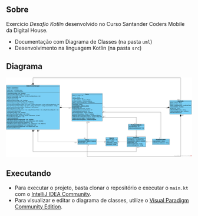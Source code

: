 ## Sobre

Exercício _Desafio Kotlin_ desenvolvido no Curso Santander Coders Mobile da Digital House. 

- Documentação com Diagrama de Classes (na pasta `uml`)
- Desenvolvimento na linguagem Kotlin (na pasta `src`)

## Diagrama

<img src="/challenge1/uml/desafio.png">

## Executando

- Para executar o projeto, basta clonar o repositório e executar o `main.kt` com o <a href="https://www.jetbrains.com/">IntelliJ IDEA Community</a>.
- Para visualizar e editar o diagrama de classes, utilize o <a href="https://www.visual-paradigm.com/">Visual Paradigm Community Edition</a>.
